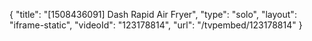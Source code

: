 {
    "title": "[1508436091] Dash Rapid Air Fryer",
    "type": "solo",
    "layout": "iframe-static",
    "videoId": "123178814",
    "url": "\/tvpembed\/123178814"
}